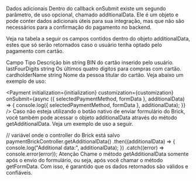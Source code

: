 Dados adicionais
Dentro do callback onSubmit existe um segundo parâmetro, de uso opcional, chamado additionalData. Ele é um objeto e pode conter dados adicionais úteis para sua integração, mas que não são necessários para a confirmação do pagamento no backend.

Veja na tabela a seguir os campos contidos dentro do objeto additionalData, estes que só serão retornados caso o usuário tenha optado pelo pagamento com cartão.

Campo	Tipo	Descrição
bin	string	BIN do cartão inserido pelo usuário.
lastFourDigits	string	Os últimos quatro dígitos para compras com cartão.
cardholderName	string	Nome da pessoa titular do cartão.
Veja abaixo um exemplo de uso:

<Payment
 initialization={initialization}
 customization={customization}
 onSubmit={async ({ selectedPaymentMethod, formData }, additionalData) => {
   console.log({ selectedPaymentMethod, formData }, additionalData);
 }}
/>
Caso não esteja utilizando o botão nativo de enviar formulário do Brick, você também pode acessar o objeto additionalData através do método getAdditionalData. Veja um exemplo de uso a seguir.

// variável onde o controller do Brick está salvo
paymentBrickController.getAdditionalData()
        .then((additionalData) => {
            console.log("Additional data:", additionalData);
        })
        .catch((error) => console.error(error));
Atenção
Chame o método getAdditionalData somente após o envio do formulário, ou seja, após você chamar o método getFormData. Com isso, é garantido que os dados retornados são válidos e confiáveis.